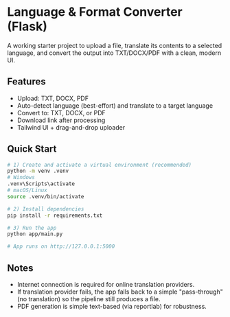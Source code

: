 # Language & Format Converter (Flask)

A working starter project to upload a file, translate its contents to a selected language, and convert the output into TXT/DOCX/PDF with a clean, modern UI.

## Features
- Upload: TXT, DOCX, PDF
- Auto-detect language (best-effort) and translate to a target language
- Convert to: TXT, DOCX, or PDF
- Download link after processing
- Tailwind UI + drag-and-drop uploader

## Quick Start

```bash
# 1) Create and activate a virtual environment (recommended)
python -m venv .venv
# Windows
.venv\Scripts\activate
# macOS/Linux
source .venv/bin/activate

# 2) Install dependencies
pip install -r requirements.txt

# 3) Run the app
python app/main.py

# App runs on http://127.0.0.1:5000
```

## Notes
- Internet connection is required for online translation providers.
- If translation provider fails, the app falls back to a simple "pass-through" (no translation) so the pipeline still produces a file.
- PDF generation is simple text-based (via reportlab) for robustness.
